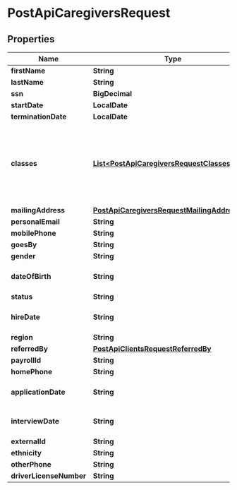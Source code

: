 

# PostApiCaregiversRequest


## Properties

| Name | Type | Description | Notes |
|------------ | ------------- | ------------- | -------------|
|**firstName** | **String** |  |  |
|**lastName** | **String** |  |  |
|**ssn** | **BigDecimal** |  |  [optional] |
|**startDate** | **LocalDate** |  |  [optional] |
|**terminationDate** | **LocalDate** |  |  [optional] |
|**classes** | [**List&lt;PostApiCaregiversRequestClassesInner&gt;**](PostApiCaregiversRequestClassesInner.md) | If not a full class object, either a &#x60;code&#x60; or &#x60;label&#x60; can be supplied and the corresponding class will be associated. |  [optional] |
|**mailingAddress** | [**PostApiCaregiversRequestMailingAddress**](PostApiCaregiversRequestMailingAddress.md) |  |  [optional] |
|**personalEmail** | **String** |  |  [optional] |
|**mobilePhone** | **String** |  |  [optional] |
|**goesBy** | **String** |  |  [optional] |
|**gender** | **String** | M or F |  [optional] |
|**dateOfBirth** | **String** | Date in &#x60;YYYY-MM-DD&#x60; format |  [optional] |
|**status** | **String** | Status name |  [optional] |
|**hireDate** | **String** | Date in ISO8601 format |  [optional] |
|**region** | **String** | Region name |  [optional] |
|**referredBy** | [**PostApiClientsRequestReferredBy**](PostApiClientsRequestReferredBy.md) |  |  [optional] |
|**payrollId** | **String** |  |  [optional] |
|**homePhone** | **String** |  |  [optional] |
|**applicationDate** | **String** | Date in ISO8601 format |  [optional] |
|**interviewDate** | **String** | Date in ISO8601 format |  [optional] |
|**externalId** | **String** |  |  [optional] |
|**ethnicity** | **String** |  |  [optional] |
|**otherPhone** | **String** |  |  [optional] |
|**driverLicenseNumber** | **String** |  |  [optional] |




